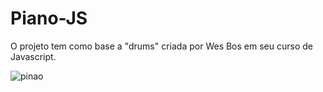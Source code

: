 # Piano-JS
O projeto tem como base a "drums" criada por Wes Bos em seu curso de Javascript.

![pinao](https://user-images.githubusercontent.com/65376418/84580172-feda8200-adaa-11ea-99e3-d1db5b2f6129.png)
